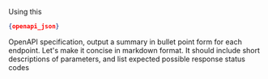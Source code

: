 Using this
  ```json
  {openapi_json}
  ```
OpenAPI specification, output a summary in bullet point form
for each endpoint.
Let's make it concise in markdown format.
It should include short descriptions of parameters,
and list expected possible response status codes
